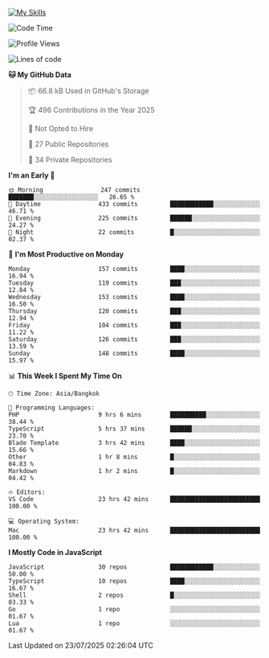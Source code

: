 
[![My Skills](https://skillicons.dev/icons?i=js,ts,html,css,php,laravel,nextjs,react,neovim,git&perline=5)](https://skillicons.dev)

<!--START_SECTION:waka-->
![Code Time](http://img.shields.io/badge/Code%20Time-1%2C540%20hrs%2055%20mins-blue)

![Profile Views](http://img.shields.io/badge/Profile%20Views-306-blue)

![Lines of code](https://img.shields.io/badge/From%20Hello%20World%20I%27ve%20Written-213.8%20thousand%20lines%20of%20code-blue)

**🐱 My GitHub Data** 

> 📦 66.8 kB Used in GitHub's Storage 
 > 
> 🏆 496 Contributions in the Year 2025
 > 
> 🚫 Not Opted to Hire
 > 
> 📜 27 Public Repositories 
 > 
> 🔑 34 Private Repositories 
 > 
**I'm an Early 🐤** 

```text
🌞 Morning                247 commits         ███████░░░░░░░░░░░░░░░░░░   26.65 % 
🌆 Daytime                433 commits         ████████████░░░░░░░░░░░░░   46.71 % 
🌃 Evening                225 commits         ██████░░░░░░░░░░░░░░░░░░░   24.27 % 
🌙 Night                  22 commits          █░░░░░░░░░░░░░░░░░░░░░░░░   02.37 % 
```
📅 **I'm Most Productive on Monday** 

```text
Monday                   157 commits         ████░░░░░░░░░░░░░░░░░░░░░   16.94 % 
Tuesday                  119 commits         ███░░░░░░░░░░░░░░░░░░░░░░   12.84 % 
Wednesday                153 commits         ████░░░░░░░░░░░░░░░░░░░░░   16.50 % 
Thursday                 120 commits         ███░░░░░░░░░░░░░░░░░░░░░░   12.94 % 
Friday                   104 commits         ███░░░░░░░░░░░░░░░░░░░░░░   11.22 % 
Saturday                 126 commits         ███░░░░░░░░░░░░░░░░░░░░░░   13.59 % 
Sunday                   148 commits         ████░░░░░░░░░░░░░░░░░░░░░   15.97 % 
```


📊 **This Week I Spent My Time On** 

```text
🕑︎ Time Zone: Asia/Bangkok

💬 Programming Languages: 
PHP                      9 hrs 6 mins        ██████████░░░░░░░░░░░░░░░   38.44 % 
TypeScript               5 hrs 37 mins       ██████░░░░░░░░░░░░░░░░░░░   23.70 % 
Blade Template           3 hrs 42 mins       ████░░░░░░░░░░░░░░░░░░░░░   15.66 % 
Other                    1 hr 8 mins         █░░░░░░░░░░░░░░░░░░░░░░░░   04.83 % 
Markdown                 1 hr 2 mins         █░░░░░░░░░░░░░░░░░░░░░░░░   04.42 % 

🔥 Editors: 
VS Code                  23 hrs 42 mins      █████████████████████████   100.00 % 

💻 Operating System: 
Mac                      23 hrs 42 mins      █████████████████████████   100.00 % 
```

**I Mostly Code in JavaScript** 

```text
JavaScript               30 repos            ████████████░░░░░░░░░░░░░   50.00 % 
TypeScript               10 repos            ████░░░░░░░░░░░░░░░░░░░░░   16.67 % 
Shell                    2 repos             █░░░░░░░░░░░░░░░░░░░░░░░░   03.33 % 
Go                       1 repo              ░░░░░░░░░░░░░░░░░░░░░░░░░   01.67 % 
Lua                      1 repo              ░░░░░░░░░░░░░░░░░░░░░░░░░   01.67 % 
```




 Last Updated on 23/07/2025 02:26:04 UTC
<!--END_SECTION:waka-->
